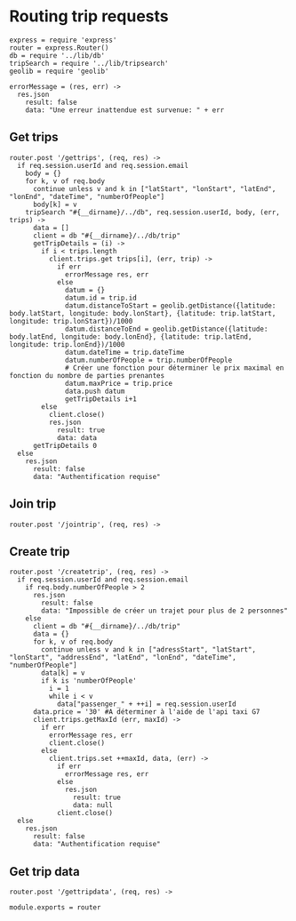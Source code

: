 # Routing trip requests

    express = require 'express'
    router = express.Router()
    db = require '../lib/db'
    tripSearch = require '../lib/tripsearch'
    geolib = require 'geolib'

    errorMessage = (res, err) ->
      res.json
        result: false
        data: "Une erreur inattendue est survenue: " + err

## Get trips

    router.post '/gettrips', (req, res) ->
      if req.session.userId and req.session.email
        body = {}
        for k, v of req.body
          continue unless v and k in ["latStart", "lonStart", "latEnd", "lonEnd", "dateTime", "numberOfPeople"]
          body[k] = v
        tripSearch "#{__dirname}/../db", req.session.userId, body, (err, trips) ->
          data = []
          client = db "#{__dirname}/../db/trip"
          getTripDetails = (i) ->
            if i < trips.length
              client.trips.get trips[i], (err, trip) ->
                if err
                  errorMessage res, err
                else
                  datum = {}
                  datum.id = trip.id
                  datum.distanceToStart = geolib.getDistance({latitude: body.latStart, longitude: body.lonStart}, {latitude: trip.latStart, longitude: trip.lonStart})/1000
                  datum.distanceToEnd = geolib.getDistance({latitude: body.latEnd, longitude: body.lonEnd}, {latitude: trip.latEnd, longitude: trip.lonEnd})/1000
                  datum.dateTime = trip.dateTime
                  datum.numberOfPeople = trip.numberOfPeople
                  # Créer une fonction pour déterminer le prix maximal en fonction du nombre de parties prenantes
                  datum.maxPrice = trip.price
                  data.push datum
                  getTripDetails i+1
            else
              client.close()
              res.json
                result: true
                data: data
          getTripDetails 0
      else
        res.json
          result: false
          data: "Authentification requise"

## Join trip

    router.post '/jointrip', (req, res) ->

## Create trip

    router.post '/createtrip', (req, res) ->
      if req.session.userId and req.session.email
        if req.body.numberOfPeople > 2
          res.json
            result: false
            data: "Impossible de créer un trajet pour plus de 2 personnes"
        else
          client = db "#{__dirname}/../db/trip"
          data = {}
          for k, v of req.body
            continue unless v and k in ["adressStart", "latStart", "lonStart", "addressEnd", "latEnd", "lonEnd", "dateTime", "numberOfPeople"]
            data[k] = v
            if k is 'numberOfPeople'
              i = 1
              while i < v
                data["passenger_" + ++i] = req.session.userId
          data.price = '30' #A déterminer à l'aide de l'api taxi G7
          client.trips.getMaxId (err, maxId) ->
            if err
              errorMessage res, err
              client.close()
            else
              client.trips.set ++maxId, data, (err) ->
                if err
                  errorMessage res, err
                else
                  res.json
                    result: true
                    data: null
                client.close()
      else
        res.json
          result: false
          data: "Authentification requise"

## Get trip data

    router.post '/gettripdata', (req, res) ->

    module.exports = router
